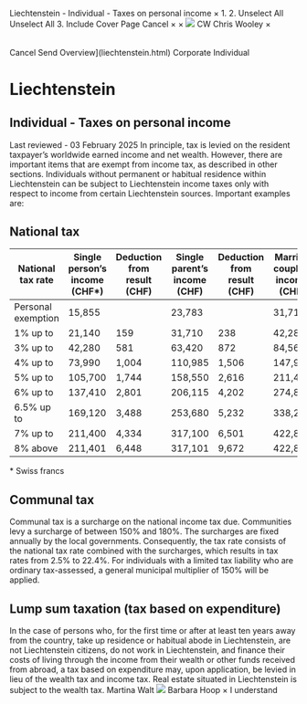 Liechtenstein - Individual - Taxes on personal income
×
1.
2.
Unselect All
Unselect All
3.
Include Cover Page
Cancel
×
×
![](-/media/world-wide-tax-summaries/attachments/global---chris-wooley.ashx%3Frev=ac5e5f3223b34096b1afc2a6009c7320&revision=ac5e5f32-23b3-4096-b1af-c2a6009c7320&hash=859B7ADC84DC2CBEC9760E9E6EE7DE6D0A8BFCDF)
CW
Chris Wooley
×
######
Cancel
Send
Overview](liechtenstein.html)
Corporate
Individual
# Liechtenstein
## Individual - Taxes on personal income
Last reviewed - 03 February 2025
In principle, tax is levied on the resident taxpayer’s worldwide earned income and net wealth. However, there are important items that are exempt from income tax, as described in other sections.
Individuals without permanent or habitual residence within Liechtenstein can be subject to Liechtenstein income taxes only with respect to income from certain Liechtenstein sources. Important examples are:
## National tax
| National tax rate | Single person’s income (CHF\*) | Deduction from result (CHF) | Single parent’s income (CHF) | Deduction from result (CHF) | Married couple’s income (CHF) | Deduction from result (CHF) |
| --- | --- | --- | --- | --- | --- | --- |
| Personal exemption | 15,855 |  | 23,783 |  | 31,710 |  |
| 1% up to | 21,140 | 159 | 31,710 | 238 | 42,280 | 317 |
| 3% up to | 42,280 | 581 | 63,420 | 872 | 84,560 | 1,163 |
| 4% up to | 73,990 | 1,004 | 110,985 | 1,506 | 147,980 | 2.008 |
| 5% up to | 105,700 | 1,744 | 158,550 | 2,616 | 211,400 | 3,488 |
| 6% up to | 137,410 | 2,801 | 206,115 | 4,202 | 274,820 | 5,602 |
| 6.5% up to | 169,120 | 3,488 | 253,680 | 5,232 | 338,240 | 6,976 |
| 7% up to | 211,400 | 4,334 | 317,100 | 6,501 | 422,800 | 8,667 |
| 8% above | 211,401 | 6,448 | 317,101 | 9,672 | 422,801 | 12,895 |
\* Swiss francs
## Communal tax
Communal tax is a surcharge on the national income tax due. Communities levy a surcharge of between 150% and 180%. The surcharges are fixed annually by the local governments. Consequently, the tax rate consists of the national tax rate combined with the surcharges, which results in tax rates from 2.5% to 22.4%.
For individuals with a limited tax liability who are ordinary tax-assessed, a general municipal multiplier of 150% will be applied.
## Lump sum taxation (tax based on expenditure)
In the case of persons who, for the first time or after at least ten years away from the country, take up residence or habitual abode in Liechtenstein, are not Liechtenstein citizens, do not work in Liechtenstein, and finance their costs of living through the income from their wealth or other funds received from abroad, a tax based on expenditure may, upon application, be levied in lieu of the wealth tax and income tax. Real estate situated in Liechtenstein is subject to the wealth tax.
Martina Walt
![](-/media/world-wide-tax-summaries/liechtensteinmato-bubalovicbarbarahooppng20210115041103315.ashx%3Frev=6bbc5cb0d0554e47945570076b12c2a3&revision=6bbc5cb0-d055-4e47-9455-70076b12c2a3&hash=F1269856891D4CC49060A0F2D7AE0C0C3FBEDB2B)
Barbara Hoop
×
I understand
